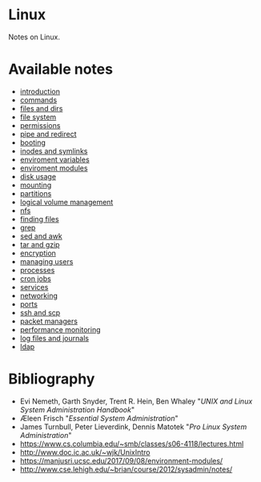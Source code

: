 # Linux
Notes on Linux.

<h1>Available notes</h1>

* <a href="https://github.com/djeada/Linux/blob/main/notes/introduction.md">introduction</a>
* <a href="https://github.com/djeada/Linux/blob/main/notes/commands.md">commands</a>
* <a href="https://github.com/djeada/Linux/blob/main/notes/files_and_dirs.md">files and dirs</a>
* <a href="https://github.com/djeada/Linux/blob/main/notes/file_system.md">file system</a>
* <a href="https://github.com/djeada/Linux/blob/main/notes/permissions.md">permissions</a>
* <a href="https://github.com/djeada/Linux/blob/main/notes/pipe_and_redirect.md">pipe and redirect</a>
* <a href="https://github.com/djeada/Linux/blob/main/notes/booting.md">booting</a>
* <a href="https://github.com/djeada/Linux/blob/main/notes/inodes_and_symlinks.md">inodes and symlinks</a>
* <a href="https://github.com/djeada/Linux/blob/main/notes/enviroment_variable.md">enviroment variables</a>
* <a href="https://github.com/djeada/Linux/blob/main/notes/enviroment_modules.md">enviroment modules</a>
* <a href="https://github.com/djeada/Linux/blob/main/notes/disk_usage.md">disk usage</a>
* <a href="https://github.com/djeada/Linux/blob/main/notes/mounting.md">mounting</a>
* <a href="https://github.com/djeada/Linux/blob/main/notes/partitions.md">partitions</a>
* <a href="https://github.com/djeada/Linux/blob/main/notes/logical_volume_management.md">logical volume management</a>
* <a href="https://github.com/djeada/Linux/blob/main/notes/nfs.md">nfs</a>
* <a href="https://github.com/djeada/Linux/blob/main/notes/finding_files.md">finding files</a>
* <a href="https://github.com/djeada/Linux/blob/main/notes/grep.md">grep</a>
* <a href="https://github.com/djeada/Linux/blob/main/notes/sed_and_awk.md">sed and awk</a>
* <a href="https://github.com/djeada/Linux/blob/main/notes/tar_and_gzip.md">tar and gzip</a>
* <a href="https://github.com/djeada/Linux/blob/main/notes/encryption.md">encryption</a>
* <a href="https://github.com/djeada/Linux/blob/main/notes/managing_users.md">managing users</a>
* <a href="https://github.com/djeada/Linux/blob/main/notes/processes.md">processes</a>
* <a href="https://github.com/djeada/Linux/blob/main/notes/cron_jobs.md">cron jobs</a>
* <a href="https://github.com/djeada/Linux/blob/main/notes/services.md">services</a>
* <a href="https://github.com/djeada/Linux/blob/main/notes/networking.md">networking</a>
* <a href="https://github.com/djeada/Linux/blob/main/notes/ports.md">ports</a>
* <a href="https://github.com/djeada/Linux/blob/main/notes/ssh_and_scp.md">ssh and scp</a>
* <a href="https://github.com/djeada/Linux/blob/main/notes/packet_managers.md">packet managers</a>
* <a href="https://github.com/djeada/Linux/blob/main/notes/performance_monitoring.md">performance monitoring</a>
* <a href="https://github.com/djeada/Linux/blob/main/notes/log_files_and_journals.md">log files and journals</a>
* <a href="https://github.com/djeada/Linux/blob/main/notes/ldap.md">ldap</a>


<h1>Bibliography</h1>

* Evi Nemeth, Garth Snyder, Trent R. Hein, Ben Whaley "<i>UNIX and Linux System Administration Handbook</i>"
* Æleen Frisch "<i>Essential System Administration</i>"
* James Turnbull, Peter Lieverdink, Dennis Matotek "<i>Pro Linux System Administration</i>"
* https://www.cs.columbia.edu/~smb/classes/s06-4118/lectures.html
* http://www.doc.ic.ac.uk/~wjk/UnixIntro
* https://manjusri.ucsc.edu/2017/09/08/environment-modules/
* http://www.cse.lehigh.edu/~brian/course/2012/sysadmin/notes/
